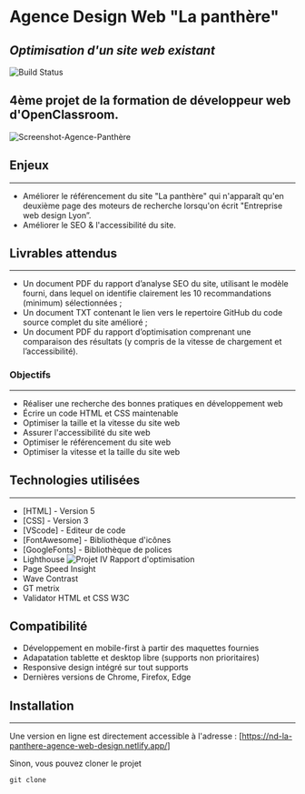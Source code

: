 # Agence Design Web "La panthère"

## _Optimisation d'un site web existant_

![Build Status](https://badge.buildkite.com/sample.svg?status=passing)

4ème projet de la formation de développeur web d'OpenClassroom.
---

![Screenshot-Agence-Panthère](https://github.com/No0910/Agence-La-panthere/assets/98163578/e8f47805-a02e-4517-b57e-d4169e763ec3)

## Enjeux
---
- Améliorer le référencement du site "La panthère" qui n'apparaît qu'en deuxième page des moteurs de recherche lorsqu'on écrit "Entreprise web design Lyon”.
- Améliorer le SEO & l'accessibilité du site.

## Livrables attendus
---
- Un document PDF du rapport d’analyse SEO du site, utilisant le modèle fourni, dans lequel on identifie clairement les 10 recommandations (minimum) sélectionnées ;
- Un document TXT contenant le lien vers le repertoire GitHub du code source complet du site amélioré ;
- Un document PDF du rapport d’optimisation comprenant une comparaison des résultats (y compris de la vitesse de chargement et l’accessibilité).

### Objectifs
---
- Réaliser une recherche des bonnes pratiques en développement web
- Écrire un code HTML et CSS maintenable
- Optimiser la taille et la vitesse du site web
- Assurer l'accessibilité du site web
- Optimiser le référencement du site web
- Optimiser la vitesse et la taille du site web

## Technologies utilisées
---
- [HTML] - Version 5
- [CSS] - Version 3
- [VScode] - Editeur de code
- [FontAwesome] - Bibliothèque d'icônes
- [GoogleFonts] - Bibliothèque de polices
- Lighthouse ![Projet IV Rapport d'optimisation](https://github.com/No0910/Agence-La-panthere/assets/98163578/14f215de-49b0-4a03-945b-64cc162a65c3)
- Page Speed Insight
- Wave Contrast
- GT metrix
- Validator HTML et CSS W3C

## Compatibilité
- Développement en mobile-first à partir des maquettes fournies
- Adapatation tablette et desktop libre (supports non prioritaires)
- Responsive design intégré sur tout supports
- Dernières versions de Chrome, Firefox, Edge

## Installation
---
Une version en ligne est directement accessible à l'adresse : [https://nd-la-panthere-agence-web-design.netlify.app/]

Sinon, vous pouvez cloner le projet
```terminal
git clone 
```
